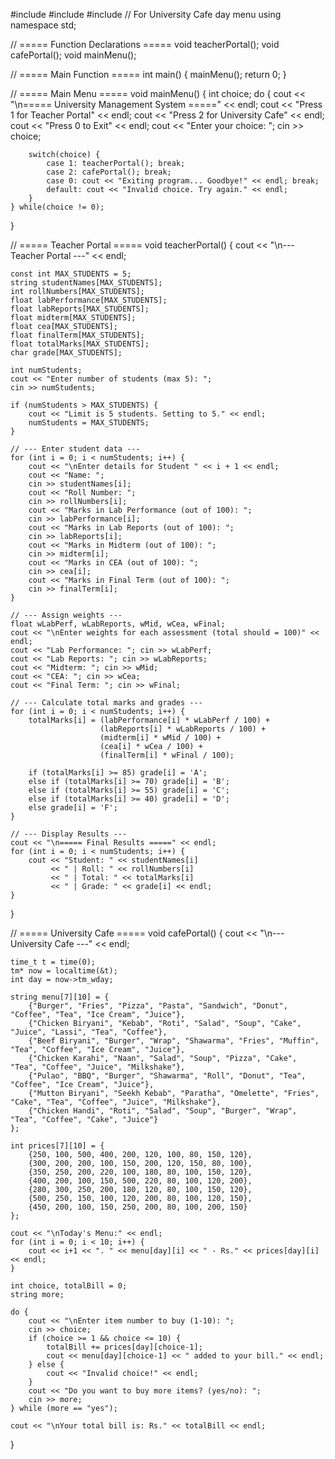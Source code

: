 #include <iostream>
#include <string>
#include <ctime>   // For University Cafe day menu
using namespace std;

// ===== Function Declarations =====
void teacherPortal();
void cafePortal();
void mainMenu();

// ===== Main Function =====
int main() {
    mainMenu();
    return 0;
}

// ===== Main Menu =====
void mainMenu() {
    int choice;
    do {
        cout << "\n===== University Management System =====" << endl;
        cout << "Press 1 for Teacher Portal" << endl;
        cout << "Press 2 for University Cafe" << endl;
        cout << "Press 0 to Exit" << endl;
        cout << "Enter your choice: ";
        cin >> choice;

        switch(choice) {
            case 1: teacherPortal(); break;
            case 2: cafePortal(); break;
            case 0: cout << "Exiting program... Goodbye!" << endl; break;
            default: cout << "Invalid choice. Try again." << endl;
        }
    } while(choice != 0);
}

// ===== Teacher Portal =====
void teacherPortal() {
    cout << "\n--- Teacher Portal ---" << endl;

    const int MAX_STUDENTS = 5;
    string studentNames[MAX_STUDENTS];
    int rollNumbers[MAX_STUDENTS];
    float labPerformance[MAX_STUDENTS];
    float labReports[MAX_STUDENTS];
    float midterm[MAX_STUDENTS];
    float cea[MAX_STUDENTS];
    float finalTerm[MAX_STUDENTS];
    float totalMarks[MAX_STUDENTS];
    char grade[MAX_STUDENTS];

    int numStudents;
    cout << "Enter number of students (max 5): ";
    cin >> numStudents;

    if (numStudents > MAX_STUDENTS) {
        cout << "Limit is 5 students. Setting to 5." << endl;
        numStudents = MAX_STUDENTS;
    }

    // --- Enter student data ---
    for (int i = 0; i < numStudents; i++) {
        cout << "\nEnter details for Student " << i + 1 << endl;
        cout << "Name: ";
        cin >> studentNames[i];
        cout << "Roll Number: ";
        cin >> rollNumbers[i];
        cout << "Marks in Lab Performance (out of 100): ";
        cin >> labPerformance[i];
        cout << "Marks in Lab Reports (out of 100): ";
        cin >> labReports[i];
        cout << "Marks in Midterm (out of 100): ";
        cin >> midterm[i];
        cout << "Marks in CEA (out of 100): ";
        cin >> cea[i];
        cout << "Marks in Final Term (out of 100): ";
        cin >> finalTerm[i];
    }

    // --- Assign weights ---
    float wLabPerf, wLabReports, wMid, wCea, wFinal;
    cout << "\nEnter weights for each assessment (total should = 100)" << endl;
    cout << "Lab Performance: "; cin >> wLabPerf;
    cout << "Lab Reports: "; cin >> wLabReports;
    cout << "Midterm: "; cin >> wMid;
    cout << "CEA: "; cin >> wCea;
    cout << "Final Term: "; cin >> wFinal;

    // --- Calculate total marks and grades ---
    for (int i = 0; i < numStudents; i++) {
        totalMarks[i] = (labPerformance[i] * wLabPerf / 100) +
                        (labReports[i] * wLabReports / 100) +
                        (midterm[i] * wMid / 100) +
                        (cea[i] * wCea / 100) +
                        (finalTerm[i] * wFinal / 100);

        if (totalMarks[i] >= 85) grade[i] = 'A';
        else if (totalMarks[i] >= 70) grade[i] = 'B';
        else if (totalMarks[i] >= 55) grade[i] = 'C';
        else if (totalMarks[i] >= 40) grade[i] = 'D';
        else grade[i] = 'F';
    }

    // --- Display Results ---
    cout << "\n===== Final Results =====" << endl;
    for (int i = 0; i < numStudents; i++) {
        cout << "Student: " << studentNames[i]
             << " | Roll: " << rollNumbers[i]
             << " | Total: " << totalMarks[i]
             << " | Grade: " << grade[i] << endl;
    }
}

// ===== University Cafe =====
void cafePortal() {
    cout << "\n--- University Cafe ---" << endl;

    time_t t = time(0);
    tm* now = localtime(&t);
    int day = now->tm_wday;

    string menu[7][10] = {
        {"Burger", "Fries", "Pizza", "Pasta", "Sandwich", "Donut", "Coffee", "Tea", "Ice Cream", "Juice"},
        {"Chicken Biryani", "Kebab", "Roti", "Salad", "Soup", "Cake", "Juice", "Lassi", "Tea", "Coffee"},
        {"Beef Biryani", "Burger", "Wrap", "Shawarma", "Fries", "Muffin", "Tea", "Coffee", "Ice Cream", "Juice"},
        {"Chicken Karahi", "Naan", "Salad", "Soup", "Pizza", "Cake", "Tea", "Coffee", "Juice", "Milkshake"},
        {"Pulao", "BBQ", "Burger", "Shawarma", "Roll", "Donut", "Tea", "Coffee", "Ice Cream", "Juice"},
        {"Mutton Biryani", "Seekh Kebab", "Paratha", "Omelette", "Fries", "Cake", "Tea", "Coffee", "Juice", "Milkshake"},
        {"Chicken Handi", "Roti", "Salad", "Soup", "Burger", "Wrap", "Tea", "Coffee", "Cake", "Juice"}
    };

    int prices[7][10] = {
        {250, 100, 500, 400, 200, 120, 100, 80, 150, 120},
        {300, 200, 200, 100, 150, 200, 120, 150, 80, 100},
        {350, 250, 200, 220, 100, 180, 80, 100, 150, 120},
        {400, 200, 100, 150, 500, 220, 80, 100, 120, 200},
        {280, 300, 250, 200, 180, 120, 80, 100, 150, 120},
        {500, 250, 150, 100, 120, 200, 80, 100, 120, 150},
        {450, 200, 100, 150, 250, 200, 80, 100, 200, 150}
    };

    cout << "\nToday's Menu:" << endl;
    for (int i = 0; i < 10; i++) {
        cout << i+1 << ". " << menu[day][i] << " - Rs." << prices[day][i] << endl;
    }

    int choice, totalBill = 0;
    string more;

    do {
        cout << "\nEnter item number to buy (1-10): ";
        cin >> choice;
        if (choice >= 1 && choice <= 10) {
            totalBill += prices[day][choice-1];
            cout << menu[day][choice-1] << " added to your bill." << endl;
        } else {
            cout << "Invalid choice!" << endl;
        }
        cout << "Do you want to buy more items? (yes/no): ";
        cin >> more;
    } while (more == "yes");

    cout << "\nYour total bill is: Rs." << totalBill << endl;
}
